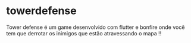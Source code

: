 # towerdefense

Tower defense é um game desenvolvido com flutter e bonfire onde você tem que derrotar os inimigos que estão atravessando o mapa !!
